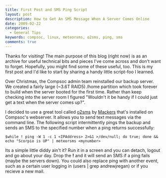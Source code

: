 ```yaml
---
title: First Post and SMS Ping Script
layout: post
description: How to Get An SMS Message When A Server Comes Online
date: 2009-02-22
categories:
  - General Tips
keywords: compsoc, linux, meteorsms, o2sms, ping, sms
comments: true
---
```

Thanks for visiting! The main purpose of this blog (right now) is as an archive for useful technical bits and pieces I've come across and don't want to forget. Hopefully, you might find some of these useful, too. This is my first post and I'd like to start by sharing a handy little script-foo I learned.

Over Christmas, the Compsoc admin team reinstalled our backup server. We created a fairly large (~3.6T RAID5) /home partition which took forever to build when the server booted for the first time. Rather than keep checking into the server room I figured "Wouldn't it be handy if I could just get a text when the server comes up?".

I decided to use a great tool called <a title="o2sms" href="http://o2sms.sourceforge.net/" target="_self">o2sms</a> by <a title="mackers" href="http://www.mackers.com/" target="_self">Mackers</a> that's installed on Compsoc's webserver. It allows you to send text messages via the command line. The following script intermittently pings the backup and sends an SMS to the specified number when a ping returns successfully:

`$while ! ping -W 1 -c 1 <IPAddress> 2>&1 >/dev/null; do true; done && echo "Scorpio is UP" | meteorsms <mynumber>`

Its a simple little diddy ain't it? Run it in a screen and you can detach, logout and go about your day. Drop the **!** and it will send an SMS if a ping fails (maybe the servers down). You could also replace ping with another event, such as a certain user logging in (users | grep andrewjregan) or if you recieve a new mail.
